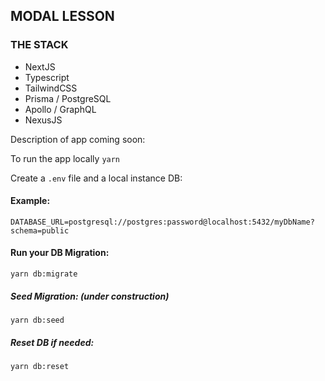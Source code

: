 ## MODAL LESSON

### THE STACK
- NextJS
- Typescript 
- TailwindCSS
- Prisma / PostgreSQL
- Apollo / GraphQL
- NexusJS

Description of app coming soon: 


To run the app locally 
`yarn`

Create a `.env` file and a local instance DB: 

#### Example: 
`DATABASE_URL=postgresql://postgres:password@localhost:5432/myDbName?schema=public`

#### Run your DB Migration: 
`yarn db:migrate`
##### Seed Migration: (under construction)
`yarn db:seed`
##### Reset DB if needed: 
`yarn db:reset`
